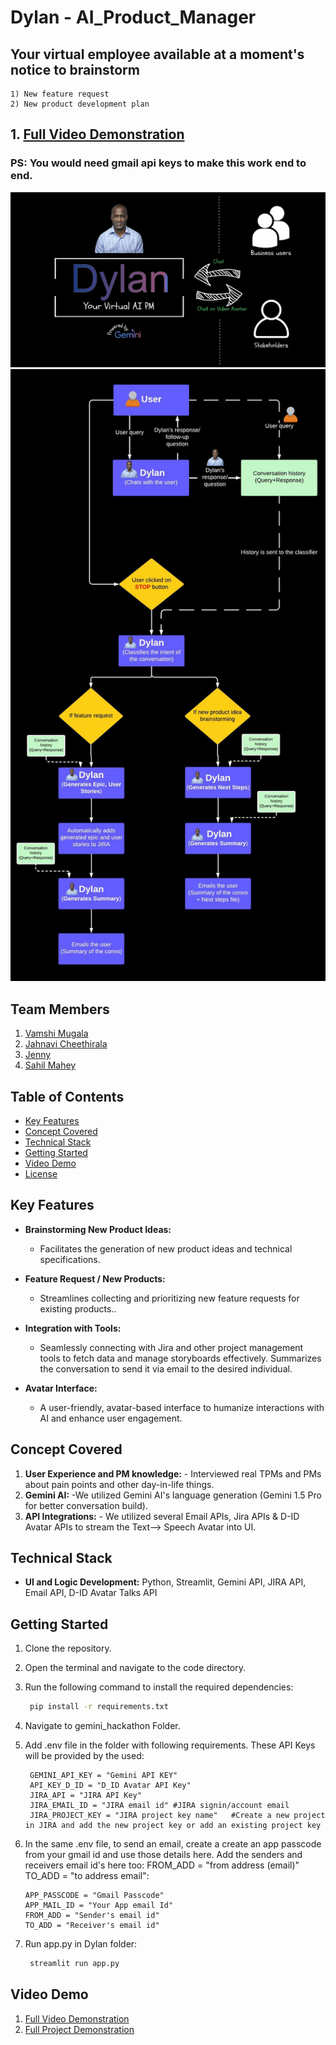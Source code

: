 # Dylan - AI_Product_Manager
## Your virtual employee available at a moment's notice to brainstorm
    1) New feature request
    2) New product development plan

## 1. [Full Video Demonstration](https://youtu.be/QvDmmhyeAkw?si=9NNlBdT9iiBr_0I7)
### PS: You would need gmail api keys to make this work end to end.

![alt text 1](images/Dylan.png)
![alt text 2](/images/Dylan_Workflow.jpeg)


## Team Members

1. [Vamshi Mugala](https://github.com/vamshi694)
2. [Jahnavi Cheethirala](https://github.com/JaanviR)
3. [Jenny](https://github.com/JenPink25)
4. [Sahil Mahey](https://github.com/SahilMahey)

## Table of Contents

- [Key Features](#key-features)
- [Concept Covered](#concept-covered)
- [Technical Stack](#technical-stack)
- [Getting Started](#getting-started)
- [Video Demo](#video-demo)
- [License](#license)

## Key Features

- **Brainstorming New Product Ideas:**
  - Facilitates the generation of new product ideas and technical specifications.
  
- **Feature Request / New Products:**
  - Streamlines collecting and prioritizing new feature requests for existing products..

- **Integration with Tools:**
  - Seamlessly connecting with Jira and other project management tools to fetch data and manage storyboards effectively. Summarizes the conversation to send it via email to the desired individual.

- **Avatar Interface:**
  - A user-friendly, avatar-based interface to humanize interactions with AI and enhance user engagement.

## Concept Covered

1. **User Experience and PM knowledge:** - Interviewed real TPMs and PMs about pain points and other day-in-life things.
2. **Gemini AI:** -We utilized Gemini AI's language generation (Gemini 1.5 Pro for better conversation build).
3. **API Integrations:** - We utilized several Email APIs, Jira APIs & D-ID Avatar APIs to stream the Text--> Speech Avatar into UI.

## Technical Stack

- **UI and Logic Development:** Python, Streamlit, Gemini API, JIRA API, Email API, D-ID Avatar Talks API

## Getting Started

1. Clone the repository.
2. Open the terminal and navigate to the code directory.
3. Run the following command to install the required dependencies:

   ```bash
    pip install -r requirements.txt
   ```

4. Navigate to gemini_hackathon Folder.
5. Add .env file in the folder with following requirements. These API Keys will be provided by the used:
   ```
    GEMINI_API_KEY = "Gemini API KEY"
    API_KEY_D_ID = "D_ID Avatar API Key"
    JIRA_API = "JIRA API Key" 
    JIRA_EMAIL_ID = "JIRA email id" #JIRA signin/account email
    JIRA_PROJECT_KEY = "JIRA project key name"   #Create a new project in JIRA and add the new project key or add an existing project key
   ```
6. In the same .env file, to send an email, create a create an app passcode from your gmail id and use those details here. Add the senders and receivers email id's here too:
FROM_ADD = "from address (email)"
TO_ADD = "to address email":
    ```
    APP_PASSCODE = "Gmail Passcode" 
    APP_MAIL_ID = "Your App email Id"
    FROM_ADD = "Sender's email id"
    TO_ADD = "Receiver's email id"
    ```
7. Run app.py in Dylan folder:
   ```bash
    streamlit run app.py
   ```

## Video Demo

1. [Full Video Demonstration](https://youtu.be/QvDmmhyeAkw?si=9NNlBdT9iiBr_0I7)
2. [Full Project Demonstration](https://devpost.com/software/dylan-ai-product-manager)



